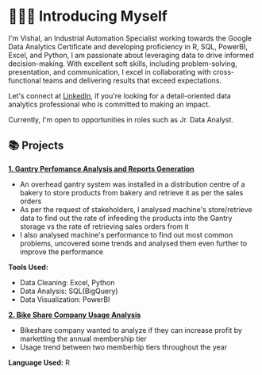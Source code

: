 # 🙋🏻‍♀️ Introducing Myself

I'm Vishal, an Industrial Automation Specialist working towards the Google Data Analytics Certificate and developing proficiency in R, SQL, PowerBI, Excel, and Python, I am passionate about leveraging data to drive informed decision-making. With excellent soft skills, including problem-solving, presentation, and communication, I excel in collaborating with cross-functional teams and delivering results that exceed expectations. 

Let's connect at [LinkedIn](https://www.linkedin.com/in/vishalpatel1266/), if you're looking for a detail-oriented data analytics professional who is committed to making an impact.

Currently, I'm open to opportunities in roles such as Jr. Data Analyst.

## 📚 Projects
**[1. Gantry Perfomance Analysis and Reports Generation](https://github.com/Vishal3698/Gantry_Perfomance_Reports_2023/blob/main/README.md)**
-	An overhead gantry system was installed in a distribution centre of a bakery to store products from bakery and retrieve it as per the sales orders
-	As per the request of stakeholders, I analysed machine's store/retrieve data to find out the rate of infeeding the products into the Gantry storage vs the rate of retrieving sales orders from it
-	I also analysed machine's performance to find out most common problems, uncovered some trends and analysed them even further to improve the performance


**Tools Used:**
- Data Cleaning: Excel, Python
- Data Analysis: SQL(BigQuery)
- Data Visualization: PowerBI




**[2. Bike Share Company Usage Analysis](https://github.com/Vishal3698/CaseStudy1)**
-	Bikeshare company wanted to analyze if they can increase profit by marketting the annual membership tier 
-	Usage trend between two memberhip tiers throughout the year

**Language Used:**  R

